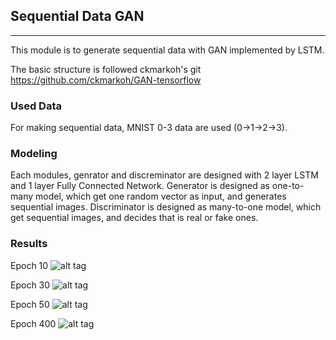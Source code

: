 ## Sequential Data GAN
-----

This module is to generate sequential data with GAN implemented by LSTM.

The basic structure is followed ckmarkoh's git https://github.com/ckmarkoh/GAN-tensorflow

### Used Data
For making sequential data, MNIST 0-3 data are used (0->1->2->3).

### Modeling
Each modules, genrator and discreminator are designed with 2 layer LSTM and 1 layer Fully Connected Network.
Generator is designed as one-to-many model, which get one random vector as input, and generates sequential images.
Discriminator is designed as many-to-one model, which get sequential images, and decides that is real or fake ones.


### Results
Epoch 10
![alt tag](https://github.com/jaesik817/SequentialData-GAN/blob/master/figures/iter10.gif)

Epoch 30
![alt tag](https://github.com/jaesik817/SequentialData-GAN/blob/master/figures/iter30.gif)

Epoch 50
![alt tag](https://github.com/jaesik817/SequentialData-GAN/blob/master/figures/iter50.gif)

Epoch 400
![alt tag](https://github.com/jaesik817/SequentialData-GAN/blob/master/figures/iter400.gif)
